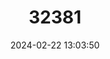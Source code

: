 ---
title: "32381"
category: "Aesculus wangii"
draft: false
date: 2024-02-22 13:03:50
languages:
  Chinese: ["Yunnan Qiyeshu"]
---